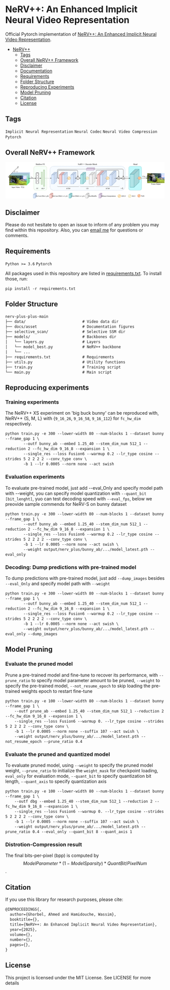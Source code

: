 # NeRV++: An Enhanced Implicit Neural Video Representation
Official Pytorch implementation of [NeRV++: An Enhanced Implicit Neural Video Representation](https://arxiv.org/abs/2402.18305). 

* [NeRV++](#nerv++)
  * [Tags](#tags)
  * [Overall NeRV++ Framework](#overall-nerv++-framework)
  * [Disclaimer](#disclaimer)
  * [Documentation](#documentation)
  * [Requirements](#requirements)
  * [Folder Structure](#folder-structure)
  * [Reproducing Experiments](#reproducing-experiments)
  * [Model Pruning](#model-pruning)
  * [Citation](#citation)
  * [License](#license)
    
<!-- /code_chunk_output -->

## Tags
<code>Implicit Neural Representation</code> <code>Neural Codec</code> <code>Neural Video Compression</code> <code>Pytorch</code>

## Overall NeRV++ Framework
![NeRV++ framework](docs/asset/NeRV++.png)

## Disclaimer
Please do not hesitate to open an issue to inform of any problem you may find within this repository. Also, you can [email me](mailto:ahmed.ghorbel888@gmail.com?subject=[GitHub]) for questions or comments. 

## Requirements
<code>Python >= 3.6</code> <code>Pytorch</code>

All packages used in this repository are listed in [requirements.txt](https://github.com/ahmedgh970/nerv-plus-plus/blob/main/requirements.txt).
To install those, run:
```
pip install -r requirements.txt
```

## Folder Structure
``` 
nerv-plus-plus-main
├── data/                         # Video data dir
├── docs/asset                    # Documentation figures               
├── selective_scan/               # Selective SSM dir
├── models/                       # Backbones dir
│   └── layers.py                 # Layers
│   └── model_best.py             # NeRV++ backbone    
|   └── ...           
├── requirements.txt              # Requirements
├── utils.py                      # Utility functions
├── train.py                      # Training script
└── main.py                       # Main script
```

## Reproducing experiments

### Training experiments
The NeRV++ XS experiment on 'big buck bunny' can be reproduced with, NeRV++ {S, M, L} with {```9_16_26```, ```9_16_58```, ```9_16_112```} for ```fc_hw_dim``` respectively.
```
python train.py -e 300 --lower-width 80 --num-blocks 1 --dataset bunny --frame_gap 1 \
        --outf bunny_ab --embed 1.25_40 --stem_dim_num 512_1 --reduction 2 --fc_hw_dim 9_16_8 --expansion 1 \
        --single_res --loss Fusion6 --warmup 0.2 --lr_type cosine --strides 5 2 2 2 2 --conv_type conv \
        -b 1 --lr 0.0005 --norm none --act swish
```

### Evaluation experiments
To evaluate pre-trained model, just add --eval_Only and specify model path with --weight, you can specify model quantization with ```--quant_bit [bit_lenght]```, yuo can test decoding speed with ```--eval_fps```, below we preovide sample commends for NeRV-S on bunny dataset
```
python train.py -e 300 --lower-width 80 --num-blocks 1 --dataset bunny --frame_gap 1 \
        --outf bunny_ab --embed 1.25_40 --stem_dim_num 512_1 --reduction 2 --fc_hw_dim 9_16_8 --expansion 1 \
        --single_res --loss Fusion6 --warmup 0.2 --lr_type cosine --strides 5 2 2 2 2 --conv_type conv \
        -b 1 --lr 0.0005 --norm none --act swish \
        --weight output/nerv_plus/bunny_ab/.../model_latest.pth --eval_only
```

### Decoding: Dump predictions with pre-trained model 
To dump predictions with pre-trained model, just add ```--dump_images``` besides ```--eval_Only``` and specify model path with ```--weight```
```
python train.py -e 300 --lower-width 80 --num-blocks 1 --dataset bunny --frame_gap 1 \
        --outf bunny_ab --embed 1.25_40 --stem_dim_num 512_1 --reduction 2 --fc_hw_dim 9_16_8 --expansion 1 \
        --single_res --loss Fusion6 --warmup 0.2 --lr_type cosine --strides 5 2 2 2 2 --conv_type conv \
        -b 1 --lr 0.0005 --norm none --act swish \
        --weight output/nerv_plus/bunny_ab/.../model_latest.pth --eval_only --dump_images
```

## Model Pruning

### Evaluate the pruned model
Prune a pre-trained model and fine-tune to recover its performance, with ```--prune_ratio``` to specify model parameter amount to be pruned, ```--weight``` to specify the pre-trained model, ```--not_resume_epoch``` to skip loading the pre-trained weights epoch to restart fine-tune
```
python train.py -e 100 --lower-width 80 --num-blocks 1 --dataset bunny --frame_gap 1 \
    --outf prune_ab --embed 1.25_40 --stem_dim_num 512_1 --reduction 2 --fc_hw_dim 9_16_8 --expansion 1 \
    --single_res --loss Fusion6 --warmup 0. --lr_type cosine --strides 5 2 2 2 2 --conv_type conv \
    -b 1 --lr 0.0005 --norm none --suffix 107 --act swish \
    --weight output/nerv_plus/bunny_ab/.../model_latest.pth --not_resume_epoch --prune_ratio 0.4
```

### Evaluate the pruned and quantized model
To evaluate pruned model, using ```--weight``` to specify the pruned model weight, ```--prune_ratio``` to initialize the ```weight_mask``` for checkpoint loading, ```eval_only``` for evaluation mode, ```--quant_bit``` to specify quantization bit length, ```--quant_axis``` to specify quantization axis
```
python train.py -e 100 --lower-width 80 --num-blocks 1 --dataset bunny --frame_gap 1 \
    --outf dbg --embed 1.25_40 --stem_dim_num 512_1 --reduction 2 --fc_hw_dim 9_16_8 --expansion 1 \
    --single_res --loss Fusion6 --warmup 0. --lr_type cosine --strides 5 2 2 2 2 --conv_type conv \
    -b 1 --lr 0.0005 --norm none --suffix 107 --act swish \
    --weight output/nerv_plus/prune_ab/.../model_latest.pth --prune_ratio 0.4 --eval_only --quant_bit 8 --quant_axis 1
```

### Distrotion-Compression result
The final bits-per-pixel (bpp) is computed by $$ModelParameter * (1 - ModelSparsity) * QuantBit / PixelNum$$.

## Citation
If you use this library for research purposes, please cite:
```
@INPROCEEDINGS{,
  author={Ghorbel, Ahmed and Hamidouche, Wassim},
  booktitle={}, 
  title={NeRV++: An Enhanced Implicit Neural Video Representation}, 
  year={2025},
  volume={},
  number={},
  pages={},
}
```

## License
This project is licensed under the MIT License. See LICENSE for more details